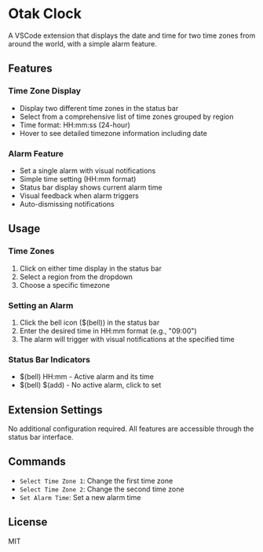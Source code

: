 # Otak Clock

A VSCode extension that displays the date and time for two time zones from around the world, with a simple alarm feature.

## Features

### Time Zone Display
- Display two different time zones in the status bar
- Select from a comprehensive list of time zones grouped by region
- Time format: HH:mm:ss (24-hour)
- Hover to see detailed timezone information including date

### Alarm Feature
- Set a single alarm with visual notifications
- Simple time setting (HH:mm format)
- Status bar display shows current alarm time
- Visual feedback when alarm triggers
- Auto-dismissing notifications

## Usage

### Time Zones
1. Click on either time display in the status bar
2. Select a region from the dropdown
3. Choose a specific timezone

### Setting an Alarm
1. Click the bell icon ($(bell)) in the status bar
2. Enter the desired time in HH:mm format (e.g., "09:00")
3. The alarm will trigger with visual notifications at the specified time

### Status Bar Indicators
- $(bell) HH:mm - Active alarm and its time
- $(bell) $(add) - No active alarm, click to set

## Extension Settings

No additional configuration required. All features are accessible through the status bar interface.

## Commands
- `Select Time Zone 1`: Change the first time zone
- `Select Time Zone 2`: Change the second time zone
- `Set Alarm Time`: Set a new alarm time

## License
MIT
